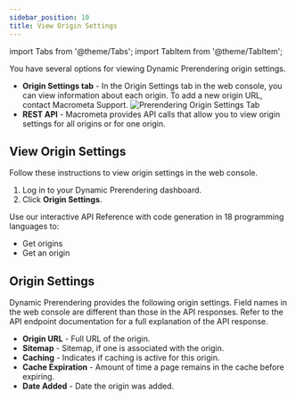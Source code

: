 ```yaml
---
sidebar_position: 10
title: View Origin Settings
---
```

import Tabs from '@theme/Tabs';
import TabItem from '@theme/TabItem';

You have several options for viewing Dynamic Prerendering origin settings.

- **Origin Settings tab** - In the Origin Settings tab in the web console, you can view information about each origin. To add a new origin URL, contact Macrometa Support.
  ![Prerendering Origin Settings Tab](/img/prerendering/origin-settings.png)
- **REST API** - Macrometa provides API calls that allow you to view origin settings for all origins or for one origin.

## View Origin Settings

<Tabs groupId="operating-systems">
<TabItem value="console" label="Web Console">

Follow these instructions to view origin settings in the web console.

1. Log in to your Dynamic Prerendering dashboard.
2. Click **Origin Settings**.

</TabItem>
<TabItem value="api" label="REST API">

Use our interactive API Reference with code generation in 18 programming languages to:

- Get origins
- Get an origin

</TabItem>
</Tabs>

## Origin Settings

Dynamic Prerendering provides the following origin settings. Field names in the web console are different than those in the API responses. Refer to the API endpoint documentation for a full explanation of the API response.

- **Origin URL** - Full URL of the origin.
- **Sitemap** - Sitemap, if one is associated with the origin.
- **Caching** - Indicates if caching is active for this origin.
- **Cache Expiration** - Amount of time a page remains in the cache before expiring.
- **Date Added** - Date the origin was added.
